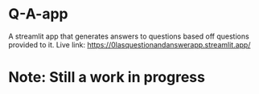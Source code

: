 # Q-A-app
A streamlit app that generates answers to questions based off questions provided to it.
Live link: https://0lasquestionandanswerapp.streamlit.app/ 
# Note: Still a work in progress
